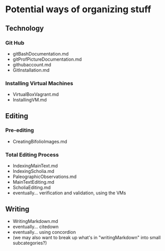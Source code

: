 # Potential ways of organizing stuff #

## Technology ##

### Git Hub ###
- gitBashDocumentation.md
- gitProfPictureDocumentation.md
- githubaccount.md
- GitInstallation.md

### Installing Virtual Machines ###
- VirtualBoxVagrant.md
- InstallingVM.md

## Editing ##

### Pre-editing ###
- CreatingBifolioImages.md

### Total Editing Process ###
- IndexingMainText.md
- IndexingScholia.md
- PaleographicObservations.md
- MainTextEditing.md
- ScholiaEditing.md
- eventually... verification and validation, using the VMs

## Writing ##
- WritingMarkdown.md
- eventually... citedown
- eventually... using concordion
- (we may also want to break up what's in "writingMarkdown" into small subcategories?)

